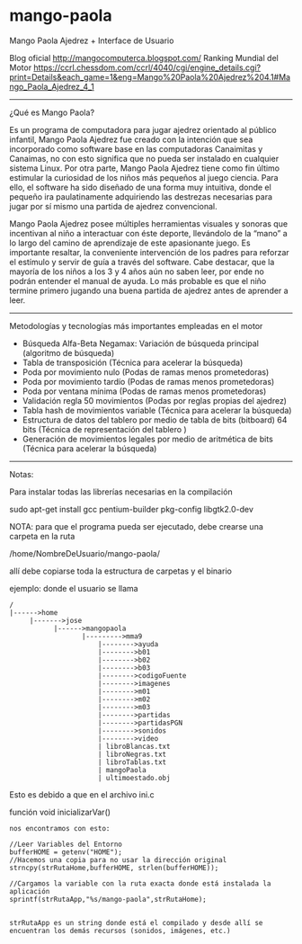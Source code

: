 # mango-paola


Mango Paola Ajedrez + Interface de Usuario

Blog oficial http://mangocomputerca.blogspot.com/
Ranking Mundial del Motor https://ccrl.chessdom.com/ccrl/4040/cgi/engine_details.cgi?print=Details&each_game=1&eng=Mango%20Paola%20Ajedrez%204.1#Mango_Paola_Ajedrez_4_1

**************************************************************************************************

¿Qué es Mango Paola?

Es un programa de computadora para jugar ajedrez orientado al público infantil, Mango Paola Ajedrez 
fue creado con la intención que sea incorporado como software base en las computadoras Canaimitas y 
Canaimas, no con esto significa que no pueda ser instalado en cualquier sistema Linux. Por otra parte, 
Mango Paola Ajedrez tiene como fin último estimular la curiosidad de los niños más pequeños al juego ciencia. 
Para ello, el software ha sido diseñado de una forma muy intuitiva, donde el pequeño ira paulatinamente adquiriendo 
las destrezas necesarias para jugar por sí mismo una partida de ajedrez convencional.

Mango Paola Ajedrez posee múltiples herramientas visuales y sonoras que incentivan al niño a interactuar con 
éste deporte, llevándolo de la “mano” a lo largo del camino de aprendizaje de este apasionante juego. 
Es importante resaltar, la conveniente intervención de los padres para reforzar el estímulo y servir de guía a 
través del software. Cabe destacar, que la mayoría de los niños a los 3 y 4 años aún no saben leer, 
por ende no podrán entender el manual de ayuda. Lo más probable es que el niño termine primero jugando una 
buena partida de ajedrez antes de aprender a leer.

**************************************************************************************************


Metodologías y tecnologías más importantes empleadas en el motor

* Búsqueda Alfa-Beta Negamax: Variación de búsqueda principal (algoritmo de búsqueda)
* Tabla de transposición (Técnica para acelerar la búsqueda)
* Poda por movimiento nulo (Podas de ramas menos prometedoras)
* Poda por movimiento tardío (Podas de ramas menos prometedoras)
* Poda por ventana mínima  (Podas de ramas menos prometedoras)
* Validación regla 50 movimientos (Podas por reglas propias del ajedrez)
* Tabla hash de movimientos variable (Técnica para acelerar la búsqueda)
* Estructura de datos del tablero por medio de tabla de bits (bitboard) 64 bits (Técnica de representación del tablero )
* Generación de movimientos legales por medio de aritmética de bits (Técnica para acelerar la búsqueda)


**************************************************************************************************


Notas:

Para instalar todas las librerías necesarias en la compilación

sudo apt-get install gcc pentium-builder pkg-config libgtk2.0-dev

NOTA: para que el programa pueda ser ejecutado, debe crearse una carpeta en la ruta

/home/NombreDeUsuario/mango-paola/

allí debe copiarse toda la estructura de carpetas y el binario

ejemplo: donde el usuario se llama <jose>

	/
	|------>home
		 |------->jose
			   |------>mangopaola
				      |--------->mma9
						  |-------->ayuda
						  |-------->b01
						  |-------->b02
						  |-------->b03
						  |-------->codigoFuente
						  |-------->imagenes
						  |-------->m01
						  |-------->m02
						  |-------->m03
						  |-------->partidas
						  |-------->partidasPGN	
						  |-------->sonidos
						  |-------->video
						  | libroBlancas.txt
						  | libroNegras.txt
						  | libroTablas.txt
						  | mangoPaola
						  | ultimoestado.obj

Esto es debido a que en el archivo 
ini.c 

función 
void inicializarVar()
		
	nos encontramos con esto:

	//Leer Variables del Entorno
	bufferHOME = getenv("HOME");
	//Hacemos una copia para no usar la dirección original
	strncpy(strRutaHome,bufferHOME, strlen(bufferHOME));
	
	//Cargamos la variable con la ruta exacta donde está instalada la aplicación
	sprintf(strRutaApp,"%s/mango-paola",strRutaHome);


	strRutaApp es un string donde está el compilado y desde allí se encuentran los demás recursos (sonidos, imágenes, etc.)

	

		



